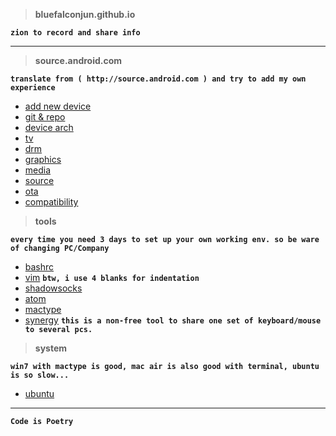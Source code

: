 >**bluefalconjun.github.io**

**`zion to record and share info`**

___

>**source.android.com**

**`translate from ( http://source.android.com ) and try to add my own experience`**

 - [add new device](https://github.com/bluefalconjun/bluefalconjun.github.io/blob/master/source.android.com/android.addnewdev.md)
 - [git & repo](https://github.com/bluefalconjun/bluefalconjun.github.io/blob/master/source.android.com/android.developing.gitrepo.md)
 - [device arch](https://github.com/bluefalconjun/bluefalconjun.github.io/blob/master/source.android.com/android.devicearch.md)
 - [tv](https://github.com/bluefalconjun/bluefalconjun.github.io/blob/master/source.android.com/android.tv.md)
 - [drm](https://github.com/bluefalconjun/bluefalconjun.github.io/blob/master/source.android.com/android.drm.md)
 - [graphics](https://github.com/bluefalconjun/bluefalconjun.github.io/blob/master/source.android.com/android.graphics.md)
 - [media](https://github.com/bluefalconjun/bluefalconjun.github.io/blob/master/source.android.com/android.media.md)
 - [source](https://github.com/bluefalconjun/bluefalconjun.github.io/blob/master/source.android.com/android.source.md)
 - [ota](https://github.com/bluefalconjun/bluefalconjun.github.io/blob/master/source.android.com/android.ota.md)
 - [compatibility](https://github.com/bluefalconjun/bluefalconjun.github.io/blob/master/source.android.com/android.compatibility.md)

>**tools**

**`every time you need 3 days to set up your own working env. so be ware of changing PC/Company`**

 - [bashrc](https://github.com/bluefalconjun/bluefalconjun.github.io/blob/master/tools/bashrc.md)
 - [vim](https://github.com/bluefalconjun/bluefalconjun.github.io/blob/master/tools/vim.md)
 **`btw, i use 4 blanks for indentation`**
 - [shadowsocks](https://github.com/bluefalconjun/bluefalconjun.github.io/blob/master/tools/shadowsocks.md)
 - [atom](https://github.com/bluefalconjun/bluefalconjun.github.io/blob/master/tools/atom.md)
 - [mactype](https://github.com/bluefalconjun/bluefalconjun.github.io/blob/master/tools/mactype.md)
 - [synergy](http://synergy-project.org/)
**`this is a non-free tool to share one set of keyboard/mouse to several pcs.`**

>**system**

**`win7 with mactype is good, mac air is also good with terminal, ubuntu is so slow...`**

 - [ubuntu](https://github.com/bluefalconjun/bluefalconjun.github.io/blob/master/system/ubuntu.md)

---
**```Code is Poetry```**
